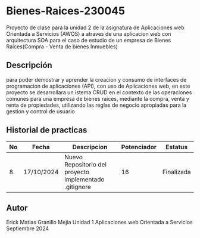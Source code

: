 # Bienes-Raices-230045
Proyecto de clase para la unidad 2 de la asignatura de Aplicaciones web Orientada a Servicios (AWOS) a atraves de una aplicacion web con arquitectura SOA para el caso de estudio de un empresa de Bienes Raíces(Compra - Venta de bienes Inmuebles)
## Descripción

para poder demostrar y aprender la creacíon y consumo de interfaces de programacion de aplicacíones (API), con uso de Aplicaciones web, en este proyecto se desarrollara un istema CRUD en el contexto de las operaciones comunes para una empresa de bienes raices, mediante la compra, venta y renta de propiedades, utilizando las reglas de negocio apropiadas para la gestion y control de usuario

## Historial de practicas

|No|Fecha|Descripcion|Potenciador|Estatus|
|--|--|--|--|--|
|8.|17/10/2024|Nuevo Repositorio del proyecto implementado .gitignore|16|Finalizada|


## Autor 
Erick Matias Granillo Mejia 
Unidad 1
Aplicaciones web Orientada a Servicios
Septiembre 2024
